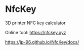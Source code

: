 # NfcKey
3D printer NFC key calculator

Online tool: https://nfckey.xyz

https://jp-96.github.io/NfcKey/docs/
